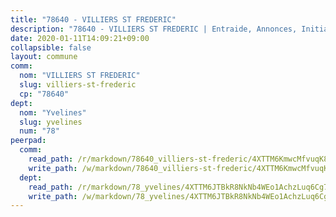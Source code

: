 ```yaml
---
title: "78640 - VILLIERS ST FREDERIC"
description: "78640 - VILLIERS ST FREDERIC | Entraide, Annonces, Initiatives"
date: 2020-01-11T14:09:21+09:00
collapsible: false
layout: commune
comm:
  nom: "VILLIERS ST FREDERIC"
  slug: villiers-st-frederic
  cp: "78640"
dept:
  nom: "Yvelines"
  slug: yvelines
  num: "78"
peerpad:
  comm:
    read_path: /r/markdown/78640_villiers-st-frederic/4XTTM6KmwcMfvuqK85BDYL18gQhNHsESc7HisM58Vqrvd3QYC
    write_path: /w/markdown/78640_villiers-st-frederic/4XTTM6KmwcMfvuqK85BDYL18gQhNHsESc7HisM58Vqrvd3QYC-K3TgV4CchpSJT49kxdxBSJkrgZc14wQxYEMiZVr2GzEFAhQAVScMxYV2qFUSY8aMioCVA1N5jCrnYGUePXQU1CZV2d7vvj49LPtT7vTWi4BwqLbKDPeBAtAzvLJsXYcUjwjTeAfv
  dept:
    read_path: /r/markdown/78_yvelines/4XTTM6JTBkR8NkNb4WEo1AchzLuq6Cg73ydg7w9pErcQZA13p
    write_path: /w/markdown/78_yvelines/4XTTM6JTBkR8NkNb4WEo1AchzLuq6Cg73ydg7w9pErcQZA13p-K3TgUBFRQCPZwoWqJkunXeSjdgbtU3xzUSsui8DBc3rCTw6mbo4gNvfQRdE99JD3AnVW7fzseq687LKfGWCfAPajih5ByiZ3SpFz1r449oWaDnM5BHKZTbYtf6pEhRvzWbcazhrS
---
```



